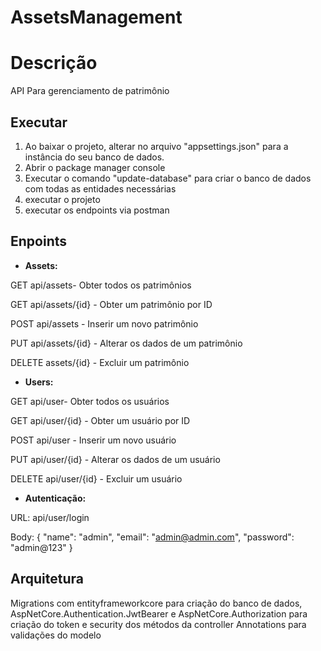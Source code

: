 # AssetsManagement

# Descrição
API Para gerenciamento de patrimônio

## Executar
1. Ao baixar o projeto, alterar no arquivo "appsettings.json" para a instância do seu banco de dados.
2. Abrir o package manager console
3. Executar o comando "update-database" para criar o banco de dados com todas as entidades necessárias
4. executar o projeto
5. executar os endpoints via postman

## Enpoints
-   **Assets:**

GET api/assets- Obter todos os patrimônios

GET api/assets/{id} - Obter um patrimônio por ID

POST api/assets - Inserir um novo patrimônio

PUT api/assets/{id} - Alterar os dados de um patrimônio

DELETE assets/{id} - Excluir um patrimônio
-	**Users:**

GET api/user- Obter todos os usuários

GET api/user/{id} - Obter um usuário por ID

POST api/user - Inserir um novo usuário

PUT api/user/{id} - Alterar os dados de um usuário

DELETE api/user/{id} - Excluir um usuário
-	**Autenticação:**

URL: api/user/login

Body:
{
  "name": "admin",
 "email": "admin@admin.com",
 "password": "admin@123"
}

## Arquitetura
Migrations com entityframeworkcore para criação do banco de dados,
AspNetCore.Authentication.JwtBearer e AspNetCore.Authorization para criação do token e security dos métodos da controller
Annotations para validações do modelo

